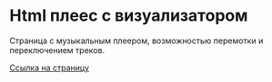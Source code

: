 # Html плеес с визуализатором
Страница с музыкальным плеером, возможностью перемотки и переключением треков.

[Ссылка на страницу](https://tochoz.github.io/ITMO-Multimedia-HtmlPlayer/)
